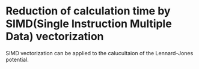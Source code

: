 # Reduction of calculation time by SIMD(Single Instruction Multiple Data) vectorization 

SIMD vectorization can be applied to the calucultaion of the Lennard-Jones potential.
